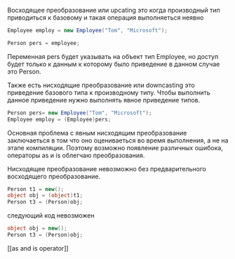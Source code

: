 Восходящее преобразование или upcating это когда производный тип приводиться к базовому и такая операция выполняеться неявно
```C#
Employee employ = new Employee("Tom", "Microsoft");

Person pers = employee;
```
Переменная  pers будет указывать на объект тип Employee, но доступ будет только к данным к которому было приведение в данном случае это Person.

Также есть нисходящие преобразование или downcasting это приведение базового типа к производному типу. Чтобы выполнить данное приведение нужно выполнять явное приведение типов.
```C#
Person pers= new Employee("Tom", "Microsoft");
Employee employ = (Employee)pers;
```
Основная проблема с явным нисходящим преобразование заключаеться в том что оно оцениваеться во время выполнения, а не на этапе компиляции. Поэтому возможно появление различных ошибока, операторы as и is облегчаю преобразования.

Нисходящее преобразование невозможно без предварительного восходящего преобразование.
```C#
Person t1 = new();
object obj = (object)t1;
Person t3 = (Person)obj;
```
следующий код невозможен
```C#
object obj = new();
Person t3 = (Person)obj;
```
[[as and is operator]]